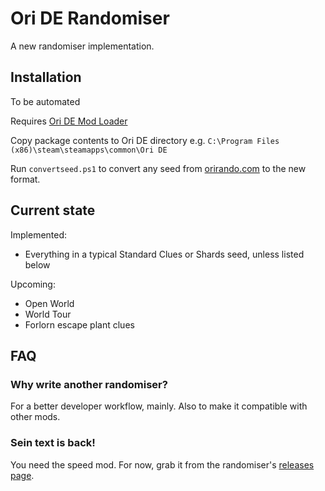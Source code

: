 # Ori DE Randomiser

A new randomiser implementation.

## Installation

To be automated

Requires [Ori DE Mod Loader](https://github.com/Kirefel/OriDeModLoader)

Copy package contents to Ori DE directory e.g. `C:\Program Files (x86)\steam\steamapps\common\Ori DE`

Run `convertseed.ps1` to convert any seed from [orirando.com](https://orirando.com) to the new format.

## Current state

Implemented:

* Everything in a typical Standard Clues or Shards seed, unless listed below

Upcoming:

* Open World
* World Tour
* Forlorn escape plant clues

## FAQ

### Why write another randomiser?

For a better developer workflow, mainly. Also to make it compatible with other mods.

### Sein text is back!

You need the speed mod. For now, grab it from the randomiser's [releases page](https://github.com/Kirefel/OriDeRandomiser/releases/latest).
